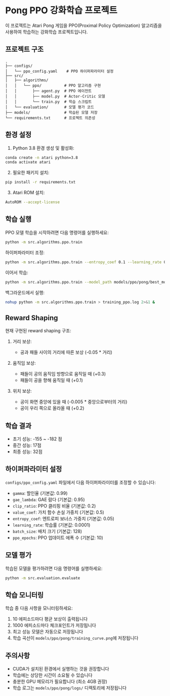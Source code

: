 # Pong PPO 강화학습 프로젝트

이 프로젝트는 Atari Pong 게임을 PPO(Proximal Policy Optimization) 알고리즘을 사용하여 학습하는 강화학습 프로젝트입니다.

## 프로젝트 구조

```
.
├── configs/
│   └── ppo_config.yaml    # PPO 하이퍼파라미터 설정
├── src/
│   ├── algorithms/
│   │   └── ppo/          # PPO 알고리즘 구현
│   │       ├── agent.py  # PPO 에이전트
│   │       ├── model.py  # Actor-Critic 모델
│   │       └── train.py  # 학습 스크립트
│   └── evaluation/       # 모델 평가 코드
├── models/               # 학습된 모델 저장
└── requirements.txt      # 프로젝트 의존성
```

## 환경 설정

1. Python 3.8 환경 생성 및 활성화:
```bash
conda create -n atari python=3.8
conda activate atari
```

2. 필요한 패키지 설치:
```bash
pip install -r requirements.txt
```

3. Atari ROM 설치:
```bash
AutoROM --accept-license
```

## 학습 실행

PPO 모델 학습을 시작하려면 다음 명령어를 실행하세요:

```bash
python -m src.algorithms.ppo.train
```

하이퍼파라미터 조정:
```bash
python -m src.algorithms.ppo.train --entropy_coef 0.1 --learning_rate 0.00005
```

이어서 학습:
```bash
python -m src.algorithms.ppo.train --model_path models/ppo/pong/best_model.pth
```

백그라운드에서 실행:
```bash
nohup python -m src.algorithms.ppo.train > training_ppo.log 2>&1 &
```

## Reward Shaping

현재 구현된 reward shaping 구조:

1. 거리 보상:
   - 공과 패들 사이의 거리에 따른 보상 (-0.05 * 거리)

2. 움직임 보상:
   - 패들이 공의 움직임 방향으로 움직일 때 (+0.3)
   - 패들이 공을 향해 움직일 때 (+0.1)

3. 위치 보상:
   - 공이 화면 중앙에 있을 때 (-0.005 * 중앙으로부터의 거리)
   - 공이 우리 쪽으로 올라올 때 (+0.2)

## 학습 결과

- 초기 성능: -155 ~ -182 점
- 중간 성능: 17점
- 최종 성능: 32점

## 하이퍼파라미터 설정

`configs/ppo_config.yaml` 파일에서 다음 하이퍼파라미터를 조정할 수 있습니다:

- `gamma`: 할인율 (기본값: 0.99)
- `gae_lambda`: GAE 람다 (기본값: 0.95)
- `clip_ratio`: PPO 클리핑 비율 (기본값: 0.2)
- `value_coef`: 가치 함수 손실 가중치 (기본값: 0.5)
- `entropy_coef`: 엔트로피 보너스 가중치 (기본값: 0.05)
- `learning_rate`: 학습률 (기본값: 0.0001)
- `batch_size`: 배치 크기 (기본값: 128)
- `ppo_epochs`: PPO 업데이트 에폭 수 (기본값: 10)

## 모델 평가

학습된 모델을 평가하려면 다음 명령어를 실행하세요:

```bash
python -m src.evaluation.evaluate
```

## 학습 모니터링

학습 중 다음 사항을 모니터링하세요:
1. 10 에피소드마다 평균 보상이 출력됩니다
2. 1000 에피소드마다 체크포인트가 저장됩니다
3. 최고 성능 모델은 자동으로 저장됩니다
4. 학습 곡선이 `models/ppo/pong/training_curve.png`에 저장됩니다

## 주의사항

- CUDA가 설치된 환경에서 실행하는 것을 권장합니다
- 학습에는 상당한 시간이 소요될 수 있습니다
- 충분한 GPU 메모리가 필요합니다 (최소 4GB 권장)
- 학습 로그는 `models/ppo/pong/logs/` 디렉토리에 저장됩니다